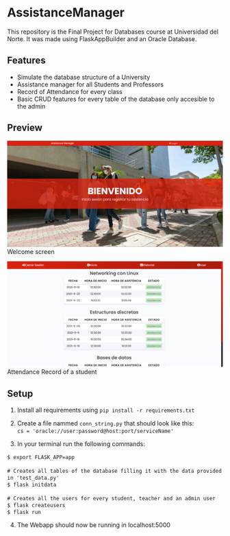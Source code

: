 # AssistanceManager
This repository is the Final Project for Databases course at Universidad del Norte. It was made using FlaskAppBuilder and an Oracle Database.

## Features
- Simulate the database structure of a University
- Assistance manager for all Students and Professors
- Record of Attendance for every class
- Basic CRUD features for every table of the database only accesible to the admin

## Preview
![Welcome](extra/WelcomeScreen.png?raw=true "Welcome Screen")
Welcome screen



![History](extra/AssistanceHistory.png?raw=true "History")
Attendance Record of a student


## Setup

1. Install all requirements using `pip install -r requirements.txt`
2. Create a file nammed `conn_string.py` that should look like this:  
`cs = 'oracle://user:password@host:port/serviceName'`

4. In your terminal run the following commands:
```
$ export FLASK_APP=app

# Creates all tables of the database filling it with the data provided in 'test_data.py'
$ flask initdata

# Creates all the users for every student, teacher and an admin user
$ flask createusers
$ flask run
 ```
4. The Webapp should now be running in localhost:5000
